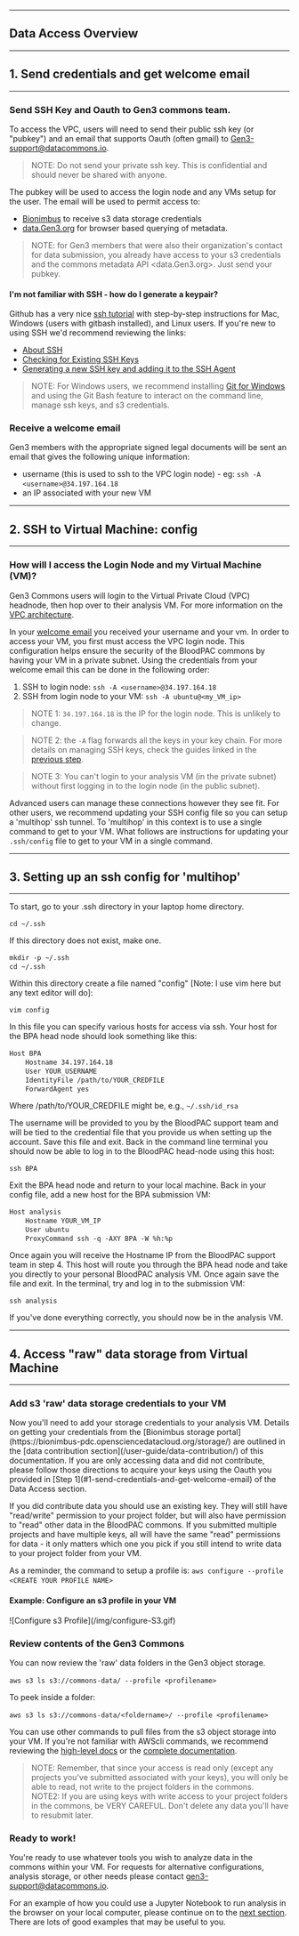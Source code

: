 * * *
## Data Access Overview
* * *

## 1. Send credentials and get welcome email
* * *
<h3>Send SSH Key and Oauth to Gen3 commons team.</h3>

To access the VPC, users will need to send their public ssh key (or "pubkey") and an email that supports Oauth (often gmail) to <Gen3-support@datacommons.io>.   

> NOTE:   Do not send your private ssh key.   This is confidential and should never be shared with anyone.  

The pubkey will be used to access the login node and any VMs setup for the user.    The email will be used to permit access to:

* [Bionimbus](http://bionimbus-pdc.opensciencedatacloud.org/storage/) to receive s3 data storage credentials
* [data.Gen3.org](https://data.Gen3.org/) for browser based querying of metadata.

>NOTE:  for Gen3 members that were also their organization's contact for data submission, you already have access to your s3 credentials and the commons metadata API <data.Gen3.org>.   Just send your pubkey.  

<h4> I'm not familiar with SSH - how do I generate a keypair? </h4>

Github has a very nice [ssh tutorial](https://help.github.com/articles/connecting-to-github-with-ssh/) with step-by-step instructions for Mac, Windows (users with gitbash installed), and Linux users.   If you're new to using SSH we'd recommend reviewing the links:

* [About SSH](https://help.github.com/articles/about-ssh/)
* [Checking for Existing SSH Keys](https://help.github.com/articles/checking-for-existing-ssh-keys/)
* [Generating a new SSH key and adding it to the SSH Agent](https://help.github.com/articles/generating-a-new-ssh-key-and-adding-it-to-the-ssh-agent/)

>NOTE:  For Windows users, we recommend installing [Git for Windows](https://git-for-windows.github.io/) and using the Git Bash feature to interact on the command line, manage ssh keys, and s3 credentials.   

<h3>Receive a welcome email</h3>

Gen3 members with the appropriate signed legal documents will be sent an email that gives the following unique information:

* username (this is used to ssh to the VPC login node) - eg:  `ssh -A <username>@34.197.164.18`
* an IP associated with your new VM

* * *
## 2. SSH to Virtual Machine: config
* * *

<h3>How will I access the Login Node and my Virtual Machine (VM)?</h3>

Gen3 Commons users will login to the Virtual Private Cloud (VPC) headnode, then hop over to their analysis VM.   For more information on the [VPC architecture](../appendices/architecture.md).

In your [welcome email](#1-send-credentials-and-get-welcome-email) you received your username and your vm.   In order to access your VM, you first must access the VPC login node.   This configuration helps ensure the security of the BloodPAC commons by having your VM in a private subnet.   Using the credentials from your welcome email this can be done in the following order:

1.   SSH to login node:   `ssh -A <username>@34.197.164.18`
2.   SSH from login node to your VM:  `ssh -A ubuntu@<my_VM_ip>`

>NOTE 1:   `34.197.164.18` is the IP for the login node.   This is unlikely to change.   

>NOTE 2:  the `-A` flag forwards all the keys in your key chain.   For more details on managing SSH keys, check the guides linked in the [previous step](#1-send-credentials-and-get-welcome-email).

>NOTE 3:   You can't login to your analysis VM (in the private subnet) without first logging in to the login node (in the public subnet).  

Advanced users can manage these connections however they see fit.   For other users, we recommend updating your SSH config file so you can setup a 'multihop' ssh tunnel.  To 'multihop' in this context is to use a single command to get to your VM.    What follows are instructions for updating your `.ssh/config` file to get to your VM in a single command.

* * *
## 3. Setting up an ssh config for 'multihop'
* * *

To start, go to your .ssh directory in your laptop home directory.

```
cd ~/.ssh
```

If this directory does not exist, make one.

```
mkdir -p ~/.ssh
cd ~/.ssh
```

Within this directory create a file named "config" [Note: I use vim here but any text editor will do]:

```
vim config
```

In this file you can specify various hosts for access via ssh. Your host for the BPA head node should look something like this:

```
Host BPA
    Hostname 34.197.164.18
    User YOUR_USERNAME
    IdentityFile /path/to/YOUR_CREDFILE
    ForwardAgent yes
```

Where /path/to/YOUR_CREDFILE might be, e.g., `~/.ssh/id_rsa`

The username will be provided to you by the BloodPAC support team and will be tied to the credential file that you provide us when setting up the account. Save this file and exit. Back in the command line terminal you should now be able to log in to the BloodPAC head-node using this host:

```
ssh BPA
```
Exit the BPA head node and return to your local machine. Back in your config file, add a new host for the BPA submission VM:

```
Host analysis
    Hostname YOUR_VM_IP
    User ubuntu
    ProxyCommand ssh -q -AXY BPA -W %h:%p
```

Once again you will receive the Hostname IP from the BloodPAC support team in step 4.  This host will route you through the BPA head node and take you directly to your personal BloodPAC analysis VM. Once again save the file and exit. In the terminal, try and log in to the submission VM:

```
ssh analysis
```

If you've done everything correctly, you should now be in the analysis VM.  

* * *
## 4. Access "raw" data storage from Virtual Machine
* * *

<h3> Add s3 'raw' data storage credentials to your VM </h3>
Now you'll need to add your storage credentials to your analysis VM.   Details on getting your credentials from the [Bionimbus storage portal](https://bionimbus-pdc.opensciencedatacloud.org/storage/) are outlined in the [data contribution section](/user-guide/data-contribution/) of this documentation.   If you are only accessing data and did not contribute, please follow those directions to acquire your keys using the Oauth you provided in [Step 1](#1-send-credentials-and-get-welcome-email) of the Data Access section.   

If you did contribute data you should use an existing key.   They will still have "read/write" permission to your project folder, but will also have permission to "read" other data in the BloodPAC commons.   If you submitted multiple projects and have multiple keys, all will have the same "read" permissions for data - it only matters which one you pick if you still intend to write data to your project folder from your VM.  

As a reminder, the command to setup a profile is:
`aws configure --profile <CREATE YOUR PROFILE NAME>`

<h4> Example:  Configure an s3 profile in your VM </h4>
![Configure s3 Profile](/img/configure-S3.gif)

<h3>Review contents of the Gen3 Commons</h3>

You can now review the 'raw' data folders in the Gen3 object storage.   

`aws s3 ls s3://commons-data/ --profile <profilename>`

To peek inside a folder:

`aws s3 ls s3://commons-data/<foldername>/ --profile <profilename>`

You can use other commands to pull files from the s3 object storage into your VM. If you're not familiar with AWScli commands, we recommend reviewing the [high-level docs](http://docs.aws.amazon.com/cli/latest/userguide/using-s3-commands.html) or the [complete documentation](http://docs.aws.amazon.com/cli/latest/reference/s3/).

>NOTE:   Remember, that since your access is read only (except any projects you've submitted associated with your keys), you will only be able to read, not write to the project folders in the commons.   
>NOTE2:   If you are using keys with write access to your project folders in the commons, be VERY CAREFUL.   Don't delete any data you'll have to resubmit later.      

<h3> Ready to work! </h3>

You're ready to use whatever tools you wish to analyze data in the commons within your VM.   For requests for alternative configurations, analysis storage, or other needs please contact <gen3-support@datacommons.io>.

For an example of how you could use a Jupyter Notebook to run analysis in the browser on your local computer, please continue on to the [next section](../demos/bloodpac-demo.md).    There are lots of good examples that may be useful to you.    
